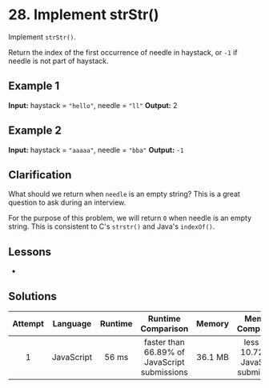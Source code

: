 # 28. Implement strStr()

Implement `strStr()`.

Return the index of the first occurrence of needle in haystack, or `-1` if needle is not part of haystack.

## Example 1

**Input:** haystack = `"hello"`, needle = `"ll"`
**Output:** 2

## Example 2

**Input:** haystack = `"aaaaa"`, needle = `"bba"`
**Output:** `-1`

## Clarification

What should we return when `needle` is an empty string? This is a great question to ask during an interview.

For the purpose of this problem, we will return `0` when needle is an empty string. This is consistent to C's `strstr()` and Java's `indexOf()`.

## Lessons

- 

## Solutions

|Attempt|Language|Runtime|Runtime Comparison|Memory|Memory Comparison|
|:-:|:-:|:-:|:-:|:-:|:-:|
|1|JavaScript|56 ms|faster than 66.89% of JavaScript submissions|36.1 MB|less than 10.72% of JavaScript submissions|
